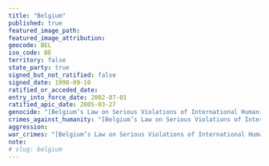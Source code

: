```yaml
---
title: "Belgium"
published: true
featured_image_path:
featured_image_attribution:
geocode: BEL
iso_code: BE
territory: false
state_party: true
signed_but_not_ratified: false
signed_date: 1998-09-10
ratified_or_acceded_date:
entry_into_force_date: 2002-07-01
ratified_apic_date: 2005-03-27
genocide: "[Belgium’s Law on Serious Violations of International Humanitarian Law](https://iccdb.hrlc.net/data/doc/65/keyword/46/)"
crimes_against_humanity: "[Belgium’s Law on Serious Violations of International Humanitarian Law](https://iccdb.hrlc.net/data/doc/65/keyword/13/)"
aggression:
war_crimes: "[Belgium’s Law on Serious Violations of International Humanitarian Law](https://iccdb.hrlc.net/data/doc/65/keyword/145/)"
note:
# slug: belgium
---
```

